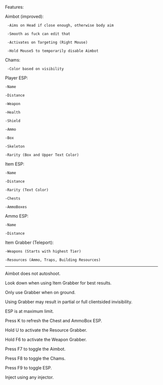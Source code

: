 Features:

Aimbot (improved):

     -Aims on Head if close enough, otherwise body aim
	 
	 -Smooth as fuck can edit that
     
     -Activates on Targeting (Right Mouse)
     
     -Hold Mouse5 to temporarily disable Aimbot
     

Chams:

     -Color based on visibility
     
Player ESP:

    -Name
    
    -Distance
    
    -Weapon
    
    -Health
    
    -Shield
    
    -Ammo   
    
    -Box
    
    -Skeleton
    
    -Rarity (Box and Upper Text Color)


Item ESP:

    -Name
    
    -Distance
    
    -Rarity (Text Color)
    
    -Chests
    
    -AmmoBoxes
    

Ammo ESP:

    -Name
    
    -Distance
    

Item Grabber (Teleport):

    -Weapons (Starts with highest Tier)
    
    -Resources (Ammo, Traps, Building Resources)
    

***

Aimbot does not autoshoot.

Look down when using Item Grabber for best results.

Only use Grabber when on ground.

Using Grabber may result in partial or full clientsided invisibility.

ESP is at maximum limit.


Press K to refresh the Chest and AmmoBox ESP.

Hold U to activate the Resource Grabber.

Hold F6 to activate the Weapon Grabber.

Press F7 to toggle the Aimbot.

Press F8 to toggle the Chams.

Press F9 to toggle ESP.

Inject using any injector.

